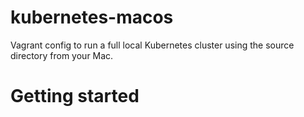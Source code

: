# kubernetes-macos

Vagrant config to run a full local Kubernetes cluster using the source directory from your Mac.

# Getting started

